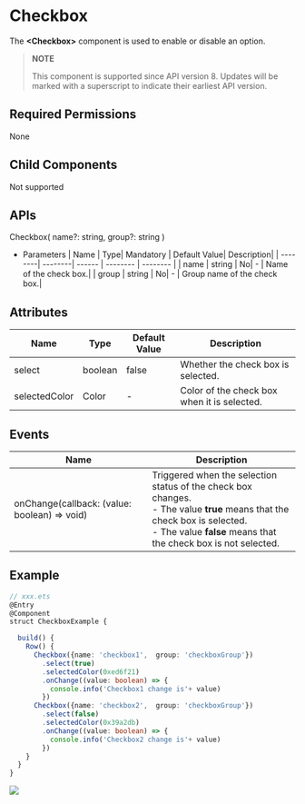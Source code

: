 # Checkbox

The **\<Checkbox>** component is used to enable or disable an option.

> **NOTE**
>
> This component is supported since API version 8. Updates will be marked with a superscript to indicate their earliest API version.

## Required Permissions

None

## Child Components

Not supported

## APIs

Checkbox( name?: string,  group?: string )

- Parameters
  | Name | Type| Mandatory | Default Value| Description|
  | --------| --------| ------ | -------- | -------- |
  | name    | string | No| - | Name of the check box.|
  | group   | string | No| - | Group name of the check box.|


## Attributes


| Name         | Type| Default Value| Description|
| ------------- | ------- | ------ | -------- |
| select        | boolean   | false | Whether the check box is selected.|
| selectedColor | Color | - | Color of the check box when it is selected.|

## Events

| Name     | Description|
| ----------| -------- |
|onChange(callback: (value: boolean) => void) | Triggered when the selection status of the check box changes.<br>- The value **true** means that the check box is selected.<br>- The value **false** means that the check box is not selected.|

## Example

```ts
// xxx.ets
@Entry
@Component
struct CheckboxExample {

  build() {
    Row() {
      Checkbox({name: 'checkbox1',  group: 'checkboxGroup'})
        .select(true)
        .selectedColor(0xed6f21)
        .onChange((value: boolean) => {
          console.info('Checkbox1 change is'+ value)
        })
      Checkbox({name: 'checkbox2',  group: 'checkboxGroup'})
        .select(false)
        .selectedColor(0x39a2db)
        .onChange((value: boolean) => {
          console.info('Checkbox2 change is'+ value)
        })
    }
  }
}
```


![](figures/checkbox.gif)
